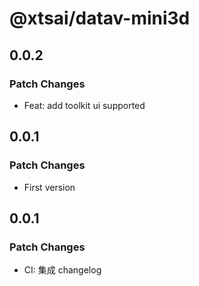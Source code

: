 # @xtsai/datav-mini3d

## 0.0.2

### Patch Changes

- Feat: add toolkit ui supported

## 0.0.1

### Patch Changes

- First version

## 0.0.1

### Patch Changes

- CI: 集成 changelog
